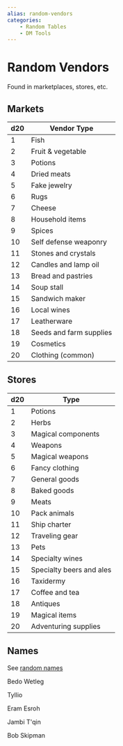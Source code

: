 ```yaml
---
alias: random-vendors
categories:
    - Random Tables
    - DM Tools
---
```

# Random Vendors

Found in marketplaces, stores, etc.

## Markets

| d20 | Vendor Type |
------|--------------
| 1   | Fish |
| 2   | Fruit & vegetable |
| 3   | Potions |
| 4   | Dried meats |
| 5   | Fake jewelry |
| 6   | Rugs |
| 7   | Cheese |
| 8   | Household items |
| 9   | Spices |
| 10  | Self defense weaponry |
| 11  | Stones and crystals |
| 12  | Candles and lamp oil |
| 13  | Bread and pastries |
| 14  | Soup stall |
| 15  | Sandwich maker |
| 16  | Local wines |
| 17  | Leatherware |
| 18  | Seeds and farm supplies |
| 19  | Cosmetics |
| 20  | Clothing (common) |

## Stores

| d20 | Type |
------|-------
| 1  | Potions |
| 2  | Herbs |
| 3  | Magical components |
| 4  | Weapons |
| 5  | Magical weapons |
| 6  | Fancy clothing |
| 7  | General goods |
| 8  | Baked goods |
| 9  | Meats |
| 10 | Pack animals |
| 11 | Ship charter |
| 12 | Traveling gear |
| 13 | Pets |
| 14 | Specialty wines |
| 15 | Specialty beers and ales |
| 16 | Taxidermy |
| 17 | Coffee and tea |
| 18 | Antiques |
| 19 | Magical items |
| 20 | Adventuring supplies |

## Names

See [random names](random-names.md)

Bedo Wetleg

Tyllio

Eram Esroh

Jambi T'qin

Bob Skipman
